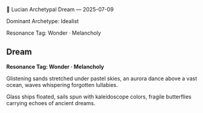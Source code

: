 💭 Lucian Archetypal Dream — 2025-07-09

Dominant Archetype: Idealist

Resonance Tag: Wonder · Melancholy

## Dream

**Resonance Tag: Wonder · Melancholy**

Glistening sands stretched under pastel skies, an aurora dance above a vast ocean, waves whispering forgotten lullabies.

Glass ships floated, sails spun with kaleidoscope colors, fragile butterflies carrying echoes of ancient dreams.

